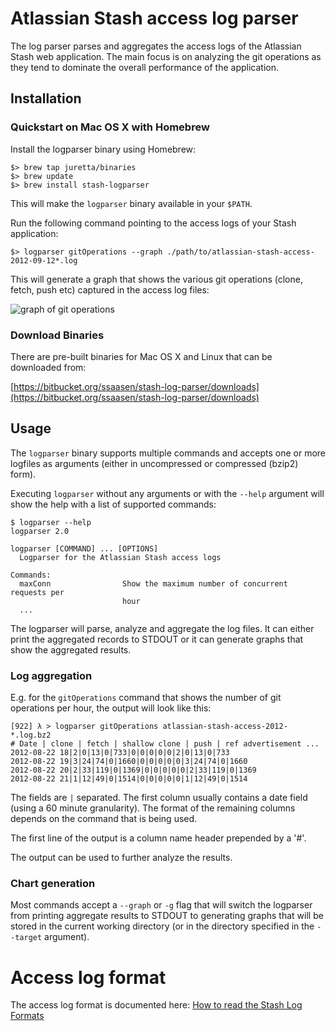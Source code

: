 # Atlassian Stash access log parser


The log parser parses and aggregates the access logs of the Atlassian Stash web
application. The main focus is on analyzing the git operations as they tend to dominate the overall performance of the application.

## Installation

### Quickstart on Mac OS X with Homebrew

Install the logparser binary using Homebrew:

    $> brew tap juretta/binaries
    $> brew update
    $> brew install stash-logparser

This will make the `logparser` binary available in your `$PATH`.

Run the following command pointing to the access logs of your Stash application:

    $> logparser gitOperations --graph ./path/to/atlassian-stash-access-2012-09-12*.log

This will generate a graph that shows the various git operations (clone, fetch, push etc)
captured in the access log files:

![graph of git operations](https://lh5.googleusercontent.com/Idn9zbR-NK9ySiwEq3YPY1nx87RvA4SaqCNa1ksA5TAfF_5ktdGNE1vqzwHqzqg-9AR1Ll_w8as=w2560-h1318)

### Download Binaries

There are pre-built binaries for Mac OS X and Linux that can be downloaded from:

[https://bitbucket.org/ssaasen/stash-log-parser/downloads](https://bitbucket.org/ssaasen/stash-log-parser/downloads)

## Usage

The `logparser` binary supports multiple commands and accepts one or more
logfiles as arguments (either in uncompressed or compressed (bzip2) form).

Executing `logparser` without any arguments or with the `--help` argument will
show the help with a list of supported commands:

    $ logparser --help
    logparser 2.0

    logparser [COMMAND] ... [OPTIONS]
      Logparser for the Atlassian Stash access logs

    Commands:
      maxConn                Show the maximum number of concurrent requests per
                             hour
      ...


The logparser will parse, analyze and aggregate the log files. It can either print the
aggregated records to STDOUT or it can generate graphs that show the aggregated results.

### Log aggregation

E.g. for the `gitOperations` command that shows the number of git operations
per hour, the output will look like this:


    [922] λ > logparser gitOperations atlassian-stash-access-2012-*.log.bz2
    # Date | clone | fetch | shallow clone | push | ref advertisement ...
    2012-08-22 18|2|0|13|0|733|0|0|0|0|0|2|0|13|0|733
    2012-08-22 19|3|24|74|0|1660|0|0|0|0|0|3|24|74|0|1660
    2012-08-22 20|2|33|119|0|1369|0|0|0|0|0|2|33|119|0|1369
    2012-08-22 21|1|12|49|0|1514|0|0|0|0|0|1|12|49|0|1514

The fields are `|` separated. The first column usually contains a date field
(using a 60 minute granularity). The format of the remaining columns depends on
the command that is being used.

The first line of the output is a column name header prepended by a '#'.

The output can be used to further analyze the results.

### Chart generation

Most commands accept a `--graph` or `-g` flag that will switch the logparser from printing aggregate results to STDOUT to generating graphs that will be stored in the current working directory (or in the directory specified in the `--target` argument).

Access log format
=================

The access log format is documented here:
[How to read the Stash Log Formats](https://confluence.atlassian.com/display/STASHKB/How+to+read+the+Stash+Log+Formats)

